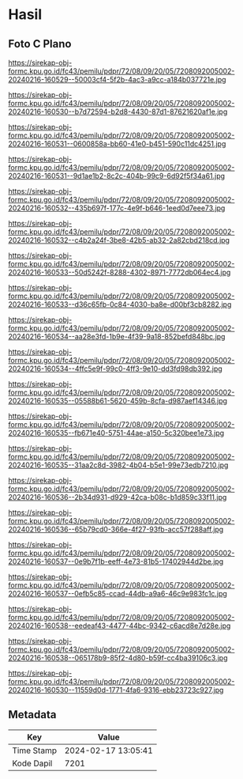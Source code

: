 # Hasil

## Foto C Plano

https://sirekap-obj-formc.kpu.go.id/fc43/pemilu/pdpr/72/08/09/20/05/7208092005002-20240216-160529--50003cf4-5f2b-4ac3-a9cc-a184b037721e.jpg

https://sirekap-obj-formc.kpu.go.id/fc43/pemilu/pdpr/72/08/09/20/05/7208092005002-20240216-160530--b7d72594-b2d8-4430-87d1-87621620af1e.jpg

https://sirekap-obj-formc.kpu.go.id/fc43/pemilu/pdpr/72/08/09/20/05/7208092005002-20240216-160531--0600858a-bb60-41e0-b451-590c11dc4251.jpg

https://sirekap-obj-formc.kpu.go.id/fc43/pemilu/pdpr/72/08/09/20/05/7208092005002-20240216-160531--9d1ae1b2-8c2c-404b-99c9-6d92f5f34a61.jpg

https://sirekap-obj-formc.kpu.go.id/fc43/pemilu/pdpr/72/08/09/20/05/7208092005002-20240216-160532--435b697f-177c-4e9f-b646-1eed0d7eee73.jpg

https://sirekap-obj-formc.kpu.go.id/fc43/pemilu/pdpr/72/08/09/20/05/7208092005002-20240216-160532--c4b2a24f-3be8-42b5-ab32-2a82cbd218cd.jpg

https://sirekap-obj-formc.kpu.go.id/fc43/pemilu/pdpr/72/08/09/20/05/7208092005002-20240216-160533--50d5242f-8288-4302-8971-7772db064ec4.jpg

https://sirekap-obj-formc.kpu.go.id/fc43/pemilu/pdpr/72/08/09/20/05/7208092005002-20240216-160533--d36c65fb-0c84-4030-ba8e-d00bf3cb8282.jpg

https://sirekap-obj-formc.kpu.go.id/fc43/pemilu/pdpr/72/08/09/20/05/7208092005002-20240216-160534--aa28e3fd-1b9e-4f39-9a18-852befd848bc.jpg

https://sirekap-obj-formc.kpu.go.id/fc43/pemilu/pdpr/72/08/09/20/05/7208092005002-20240216-160534--4ffc5e9f-99c0-4ff3-9e10-dd3fd98db392.jpg

https://sirekap-obj-formc.kpu.go.id/fc43/pemilu/pdpr/72/08/09/20/05/7208092005002-20240216-160535--05588b61-5620-459b-8cfa-d987aef14346.jpg

https://sirekap-obj-formc.kpu.go.id/fc43/pemilu/pdpr/72/08/09/20/05/7208092005002-20240216-160535--fb671e40-5751-44ae-a150-5c320bee1e73.jpg

https://sirekap-obj-formc.kpu.go.id/fc43/pemilu/pdpr/72/08/09/20/05/7208092005002-20240216-160535--31aa2c8d-3982-4b04-b5e1-99e73edb7210.jpg

https://sirekap-obj-formc.kpu.go.id/fc43/pemilu/pdpr/72/08/09/20/05/7208092005002-20240216-160536--2b34d931-d929-42ca-b08c-b1d859c33f11.jpg

https://sirekap-obj-formc.kpu.go.id/fc43/pemilu/pdpr/72/08/09/20/05/7208092005002-20240216-160536--65b79cd0-366e-4f27-93fb-acc57f288aff.jpg

https://sirekap-obj-formc.kpu.go.id/fc43/pemilu/pdpr/72/08/09/20/05/7208092005002-20240216-160537--0e9b7f1b-eeff-4e73-81b5-17402944d2be.jpg

https://sirekap-obj-formc.kpu.go.id/fc43/pemilu/pdpr/72/08/09/20/05/7208092005002-20240216-160537--0efb5c85-ccad-44db-a9a6-46c9e983fc1c.jpg

https://sirekap-obj-formc.kpu.go.id/fc43/pemilu/pdpr/72/08/09/20/05/7208092005002-20240216-160538--eedeaf43-4477-44bc-9342-c6acd8e7d28e.jpg

https://sirekap-obj-formc.kpu.go.id/fc43/pemilu/pdpr/72/08/09/20/05/7208092005002-20240216-160538--065178b9-85f2-4d80-b59f-cc4ba39106c3.jpg

https://sirekap-obj-formc.kpu.go.id/fc43/pemilu/pdpr/72/08/09/20/05/7208092005002-20240216-160530--11559d0d-1771-4fa6-9316-ebb23723c927.jpg


## Metadata

| Key        | Value               |
| ---------- | ------------------- |
| Time Stamp | 2024-02-17 13:05:41 |
| Kode Dapil | 7201                |



